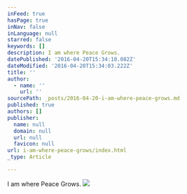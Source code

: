 ```yaml
---
inFeed: true
hasPage: true
inNav: false
inLanguage: null
starred: false
keywords: []
description: I am where Peace Grows.
datePublished: '2016-04-20T15:34:10.082Z'
dateModified: '2016-04-20T15:34:03.222Z'
title: ''
author:
  - name: ''
    url: ''
sourcePath: _posts/2016-04-20-i-am-where-peace-grows.md
published: true
authors: []
publisher:
  name: null
  domain: null
  url: null
  favicon: null
url: i-am-where-peace-grows/index.html
_type: Article

---
```

I am where Peace Grows.
![](https://the-grid-user-content.s3-us-west-2.amazonaws.com/1abb0e8e-4c61-4a18-87df-717411c8335e.jpg)
